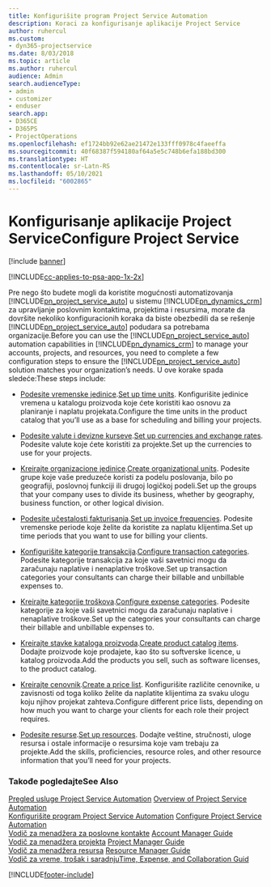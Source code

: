 ```yaml
---
title: Konfigurišite program Project Service Automation
description: Koraci za konfigurisanje aplikacije Project Service
author: ruhercul
ms.custom:
- dyn365-projectservice
ms.date: 8/03/2018
ms.topic: article
ms.author: ruhercul
audience: Admin
search.audienceType:
- admin
- customizer
- enduser
search.app:
- D365CE
- D365PS
- ProjectOperations
ms.openlocfilehash: ef1724bb92e62ae21472e133fff0978c4faeeffa
ms.sourcegitcommit: 40f68387f594180af64a5e5c748b6efa188bd300
ms.translationtype: HT
ms.contentlocale: sr-Latn-RS
ms.lasthandoff: 05/10/2021
ms.locfileid: "6002865"
---
```

# <a name="configure-project-service"></a><span data-ttu-id="cd0a6-103">Konfigurisanje aplikacije Project Service</span><span class="sxs-lookup"><span data-stu-id="cd0a6-103">Configure Project Service</span></span>

[!include [banner](../includes/psa-now-project-operations.md)]

[!INCLUDE[cc-applies-to-psa-app-1x-2x](../includes/cc-applies-to-psa-app-1x-2x.md)]

<span data-ttu-id="cd0a6-104">Pre nego što budete mogli da koristite mogućnosti automatizovanja [!INCLUDE[pn_project_service_auto](../includes/pn-project-service-auto.md)] u sistemu [!INCLUDE[pn_dynamics_crm](../includes/pn-dynamics-crm.md)] za upravljanje poslovnim kontaktima, projektima i resursima, morate da dovršite nekoliko konfiguracionih koraka da biste obezbedili da se rešenje [!INCLUDE[pn_project_service_auto](../includes/pn-project-service-auto.md)] podudara sa potrebama organizacije.</span><span class="sxs-lookup"><span data-stu-id="cd0a6-104">Before you can use the [!INCLUDE[pn_project_service_auto](../includes/pn-project-service-auto.md)] automation capabilities in [!INCLUDE[pn_dynamics_crm](../includes/pn-dynamics-crm.md)] to manage your accounts, projects, and resources, you need to complete a few configuration steps to ensure the [!INCLUDE[pn_project_service_auto](../includes/pn-project-service-auto.md)] solution matches your organization’s needs.</span></span> <span data-ttu-id="cd0a6-105">U ove korake spada sledeće:</span><span class="sxs-lookup"><span data-stu-id="cd0a6-105">These steps include:</span></span>  
  
-   <span data-ttu-id="cd0a6-106">[Podesite vremenske jedinice](../psa/set-up-time-units.md).</span><span class="sxs-lookup"><span data-stu-id="cd0a6-106">[Set up time units](../psa/set-up-time-units.md).</span></span> <span data-ttu-id="cd0a6-107">Konfigurišite jedinice vremena u katalogu proizvoda koje ćete koristiti kao osnovu za planiranje i naplatu projekata.</span><span class="sxs-lookup"><span data-stu-id="cd0a6-107">Configure the time units in the product catalog that you’ll use as a base for scheduling and billing your projects.</span></span>  
  
-   <span data-ttu-id="cd0a6-108">[Podesite valute i devizne kurseve](../psa/set-up-currencies-exchange-rates.md).</span><span class="sxs-lookup"><span data-stu-id="cd0a6-108">[Set up currencies and exchange rates](../psa/set-up-currencies-exchange-rates.md).</span></span> <span data-ttu-id="cd0a6-109">Podesite valute koje ćete koristiti za projekte.</span><span class="sxs-lookup"><span data-stu-id="cd0a6-109">Set up the currencies to use for your projects.</span></span>  
  
-   <span data-ttu-id="cd0a6-110">[Kreirajte organizacione jedinice](../psa/create-organizational-units.md).</span><span class="sxs-lookup"><span data-stu-id="cd0a6-110">[Create organizational units](../psa/create-organizational-units.md).</span></span> <span data-ttu-id="cd0a6-111">Podesite grupe koje vaše preduzeće koristi za podelu poslovanja, bilo po geografiji, poslovnoj funkciji ili drugoj logičkoj podeli.</span><span class="sxs-lookup"><span data-stu-id="cd0a6-111">Set up the groups that your company uses to divide its business, whether by geography, business function, or other logical division.</span></span>  
  
-   <span data-ttu-id="cd0a6-112">[Podesite učestalosti fakturisanja](../psa/set-up-invoice-frequencies.md).</span><span class="sxs-lookup"><span data-stu-id="cd0a6-112">[Set up invoice frequencies](../psa/set-up-invoice-frequencies.md).</span></span> <span data-ttu-id="cd0a6-113">Podesite vremenske periode koje želite da koristite za naplatu klijentima.</span><span class="sxs-lookup"><span data-stu-id="cd0a6-113">Set up time periods that you want to use for billing your clients.</span></span>  
  
-   <span data-ttu-id="cd0a6-114">[Konfigurišite kategorije transakcija](../psa/configure-transaction-categories.md).</span><span class="sxs-lookup"><span data-stu-id="cd0a6-114">[Configure transaction categories](../psa/configure-transaction-categories.md).</span></span> <span data-ttu-id="cd0a6-115">Podesite kategorije transakcija za koje vaši savetnici mogu da zaračunaju naplative i nenaplative troškove.</span><span class="sxs-lookup"><span data-stu-id="cd0a6-115">Set up transaction categories your consultants can charge their billable and unbillable expenses to.</span></span>  
  
-   <span data-ttu-id="cd0a6-116">[Kreirajte kategorije troškova](../psa/configure-expense-categories.md).</span><span class="sxs-lookup"><span data-stu-id="cd0a6-116">[Configure expense categories](../psa/configure-expense-categories.md).</span></span> <span data-ttu-id="cd0a6-117">Podesite kategorije za koje vaši savetnici mogu da zaračunaju naplative i nenaplative troškove.</span><span class="sxs-lookup"><span data-stu-id="cd0a6-117">Set up the categories your consultants can charge their billable and unbillable expenses to.</span></span>  
  
-   <span data-ttu-id="cd0a6-118">[Kreirajte stavke kataloga proizvoda](../psa/create-product-catalog-items.md).</span><span class="sxs-lookup"><span data-stu-id="cd0a6-118">[Create product catalog items](../psa/create-product-catalog-items.md).</span></span> <span data-ttu-id="cd0a6-119">Dodajte proizvode koje prodajete, kao što su softverske licence, u katalog proizvoda.</span><span class="sxs-lookup"><span data-stu-id="cd0a6-119">Add the products you sell, such as software licenses, to the product catalog.</span></span>  
  
-   <span data-ttu-id="cd0a6-120">[Kreirajte cenovnik](../psa/create-price-list.md).</span><span class="sxs-lookup"><span data-stu-id="cd0a6-120">[Create a price list](../psa/create-price-list.md).</span></span> <span data-ttu-id="cd0a6-121">Konfigurišite različite cenovnike, u zavisnosti od toga koliko želite da naplatite klijentima za svaku ulogu koju njihov projekat zahteva.</span><span class="sxs-lookup"><span data-stu-id="cd0a6-121">Configure different price lists, depending on how much you want to charge your clients for each role their project requires.</span></span>  
  
-   <span data-ttu-id="cd0a6-122">[Podesite resurse](../psa/set-up-resources.md).</span><span class="sxs-lookup"><span data-stu-id="cd0a6-122">[Set up resources](../psa/set-up-resources.md).</span></span> <span data-ttu-id="cd0a6-123">Dodajte veštine, stručnosti, uloge resursa i ostale informacije o resursima koje vam trebaju za projekte.</span><span class="sxs-lookup"><span data-stu-id="cd0a6-123">Add the skills, proficiencies, resource roles, and other resource information that you’ll need for your projects.</span></span>  
  
### <a name="see-also"></a><span data-ttu-id="cd0a6-124">Takođe pogledajte</span><span class="sxs-lookup"><span data-stu-id="cd0a6-124">See Also</span></span>  
 <span data-ttu-id="cd0a6-125">[Pregled usluge Project Service Automation](../psa/overview.md) </span><span class="sxs-lookup"><span data-stu-id="cd0a6-125">[Overview of Project Service Automation](../psa/overview.md) </span></span>  
 <span data-ttu-id="cd0a6-126">[Konfigurišite program Project Service Automation](../psa/configure.md) </span><span class="sxs-lookup"><span data-stu-id="cd0a6-126">[Configure Project Service Automation](../psa/configure.md) </span></span>  
 <span data-ttu-id="cd0a6-127">[Vodič za menadžera za poslovne kontakte](../psa/account-manager-guide.md) </span><span class="sxs-lookup"><span data-stu-id="cd0a6-127">[Account Manager Guide](../psa/account-manager-guide.md) </span></span>  
 <span data-ttu-id="cd0a6-128">[Vodič za menadžera projekta](../psa/project-manager-guide.md) </span><span class="sxs-lookup"><span data-stu-id="cd0a6-128">[Project Manager Guide](../psa/project-manager-guide.md) </span></span>  
 <span data-ttu-id="cd0a6-129">[Vodič za menadžera resursa](../psa/resource-manager-guide.md) </span><span class="sxs-lookup"><span data-stu-id="cd0a6-129">[Resource Manager Guide](../psa/resource-manager-guide.md) </span></span>  
 [<span data-ttu-id="cd0a6-130">Vodič za vreme, trošak i saradnju</span><span class="sxs-lookup"><span data-stu-id="cd0a6-130">Time, Expense, and Collaboration Guid</span></span>](../psa/time-expense-collaboration-guide.md)


[!INCLUDE[footer-include](../includes/footer-banner.md)]